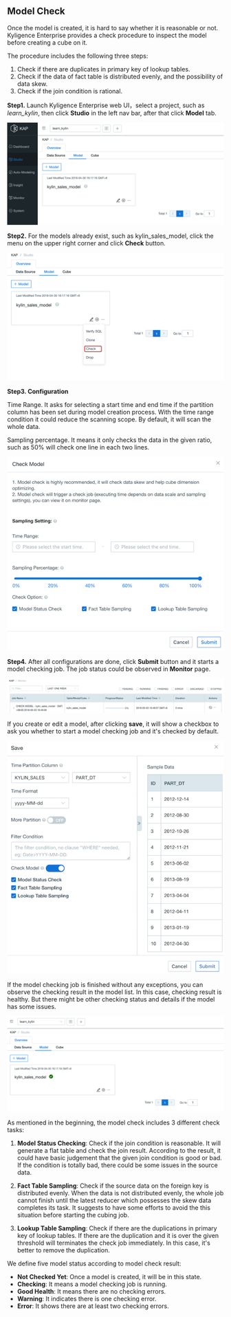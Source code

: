 ## Model Check

Once the model is created, it is hard to say whether it is reasonable or not. Kyligence Enterprise provides a check procedure to inspect the model before creating a cube on it.

The procedure includes the following three steps:

1. Check if there are duplicates in primary key of lookup tables.
2. Check if the data of fact table is distributed evenly, and the possibility of data skew.
3. Check if the join condition is rational.



**Step1.** Launch Kyligence Enterprise web UI，select a project, such as *learn_kylin*,  then click **Studio** in the left nav bar, after that click **Model** tab.

![Create model](images/model_check/24_model_diagnose_1.png)

**Step2.** For the models already exist, such as kylin_sales_model, click the menu on the upper right corner and click **Check** button.

![Check model](images/model_check/24_model_diagnose_2.png)

**Step3. Configuration**

Time Range. It asks for selecting a start time and end time if the partition column has been set during model creation process. With the time range condition it could reduce the scanning scope. By default, it will scan the whole data.

Sampling percentage. It means it only checks the data in the given ratio, such as 50% will check one line in each two lines.

![Check setting](images/model_check/25_model_check.png)

**Step4.** After all configurations are done, click **Submit** button and it starts a model checking job. The job status could be observed in **Monitor** page.

![](images/model_check/24_model_diagnose_4.png)

If you create or edit a model, after clicking **save**, it will show a checkbox to ask you whether to start a model checking job and it's checked by default.

![Save model](images/model_check/25_model_save.png)

If the model checking job is finished without any exceptions, you can observe the checking result in the model list. In this case, checking result is healthy. But there might be other checking status and details if the model has some issues.

![Healthy model](images/model_check/24_model_diagnose_6.png)

As mentioned in the beginning, the model check includes 3 different check tasks:

1. **Model Status Checking**: Check if the join condition is reasonable. It will generate a flat table and check the join result. According to the result, it could have basic judgement that the given join condition is good or bad. If the condition is totally bad, there could be some issues in the source data.

2. **Fact Table Sampling**: Check if the source data on the foreign key is distributed evenly. When the data is not distributed evenly, the whole job cannot finish until the latest reducer which possesses the skew data completes its task. It suggests to have some efforts to avoid the this situation before starting the cubing job.

3. **Lookup Table Sampling**: Check if there are the duplications in primary key of lookup tables. If there are the duplication and it is over the given threshold will terminates the check job immediately. In this case, it's better to remove the duplication.

We define five model status according to model check result:

- **Not Checked Yet**: Once a model is created, it will be in this state.
- **Checking**: It means a model checking job is running.
- **Good Health**: It means there are no checking errors.
- **Warning**: It indicates there is one checking error.
- **Error**: It shows there are at least two checking errors.
